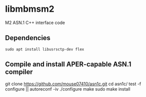 # libmbmsm2
M2 ASN.1 C++ interface code

## Dependencies

````
sudo apt install libusrsctp-dev flex

````

## Compile and install APER-capable ASN.1 compiler

git clone https://github.com/mouse07410/asn1c.git
cd asn1c/
test -f configure || autoreconf -iv
./configure
make
sudo make install


